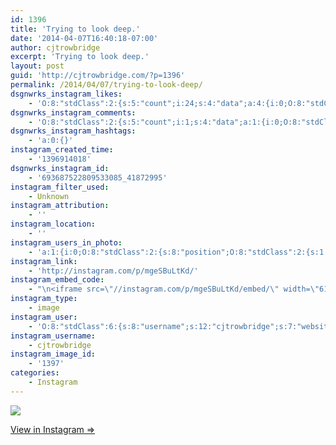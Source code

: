 ```yaml
---
id: 1396
title: 'Trying to look deep.'
date: '2014-04-07T16:40:18-07:00'
author: cjtrowbridge
excerpt: 'Trying to look deep.'
layout: post
guid: 'http://cjtrowbridge.com/?p=1396'
permalink: /2014/04/07/trying-to-look-deep/
dsgnwrks_instagram_likes:
    - 'O:8:"stdClass":2:{s:5:"count";i:24;s:4:"data";a:4:{i:0;O:8:"stdClass":4:{s:8:"username";s:5:"ajf16";s:15:"profile_picture";s:85:"https://instagramimages-a.akamaihd.net/profiles/profile_234034506_75sq_1374472459.jpg";s:2:"id";s:9:"234034506";s:9:"full_name";s:13:"Andy Fletcher";}i:1;O:8:"stdClass":4:{s:8:"username";s:14:"johnanotherguy";s:15:"profile_picture";s:85:"https://instagramimages-a.akamaihd.net/profiles/profile_209476987_75sq_1397696126.jpg";s:2:"id";s:9:"209476987";s:9:"full_name";s:4:"John";}i:2;O:8:"stdClass":4:{s:8:"username";s:9:"evanentho";s:15:"profile_picture";s:85:"https://instagramimages-a.akamaihd.net/profiles/profile_243590429_75sq_1391417216.jpg";s:2:"id";s:9:"243590429";s:9:"full_name";s:11:"Evan Garcia";}i:3;O:8:"stdClass":4:{s:8:"username";s:8:"amenle89";s:15:"profile_picture";s:106:"https://igcdn-photos-g-a.akamaihd.net/hphotos-ak-xfa1/t51.2885-19/10454086_789813751049526_800898144_a.jpg";s:2:"id";s:9:"215996395";s:9:"full_name";s:12:"Alyssa Menle";}}}'
dsgnwrks_instagram_comments:
    - 'O:8:"stdClass":2:{s:5:"count";i:1;s:4:"data";a:1:{i:0;O:8:"stdClass":4:{s:12:"created_time";s:10:"1396925063";s:4:"text";s:9:"#2deep4me";s:4:"from";O:8:"stdClass":4:{s:8:"username";s:7:"gladrac";s:15:"profile_picture";s:106:"https://igcdn-photos-a-a.akamaihd.net/hphotos-ak-xpf1/t51.2885-19/10358393_241508636056208_862376065_a.jpg";s:2:"id";s:9:"198159766";s:9:"full_name";s:17:"Sadrac Boatwright";}s:2:"id";s:18:"693780178029957709";}}}'
dsgnwrks_instagram_hashtags:
    - 'a:0:{}'
instagram_created_time:
    - '1396914018'
dsgnwrks_instagram_id:
    - '693687522809533085_41872995'
instagram_filter_used:
    - Unknown
instagram_attribution:
    - ''
instagram_location:
    - ''
instagram_users_in_photo:
    - 'a:1:{i:0;O:8:"stdClass":2:{s:8:"position";O:8:"stdClass":2:{s:1:"y";d:0.40223488;s:1:"x";d:0.7296875;}s:4:"user";O:8:"stdClass":4:{s:8:"username";s:12:"cjtrowbridge";s:15:"profile_picture";s:103:"https://igcdn-photos-f-a.akamaihd.net/hphotos-ak-xpa1/t51.2885-19/925559_452430704897917_67836701_a.jpg";s:2:"id";s:8:"41872995";s:9:"full_name";s:13:"CJ Trowbridge";}}}'
instagram_link:
    - 'http://instagram.com/p/mgeSBuLtKd/'
instagram_embed_code:
    - "\n<iframe src=\"//instagram.com/p/mgeSBuLtKd/embed/\" width=\"612\" height=\"710\" frameborder=\"0\" scrolling=\"no\" allowtransparency=\"true\"></iframe>\n"
instagram_type:
    - image
instagram_user:
    - 'O:8:"stdClass":6:{s:8:"username";s:12:"cjtrowbridge";s:7:"website";s:0:"";s:15:"profile_picture";s:103:"https://igcdn-photos-f-a.akamaihd.net/hphotos-ak-xpa1/t51.2885-19/925559_452430704897917_67836701_a.jpg";s:9:"full_name";s:13:"CJ Trowbridge";s:3:"bio";s:0:"";s:2:"id";s:8:"41872995";}'
instagram_username:
    - cjtrowbridge
instagram_image_id:
    - '1397'
categories:
    - Instagram
---
```


[![](http://blog.cjtrowbridge.com/wp-content/uploads/2014/04/10251268_231635280358802_449569228_n.jpg)](http://instagram.com/p/mgeSBuLtKd/)

[View in Instagram ⇒](http://instagram.com/p/mgeSBuLtKd/)